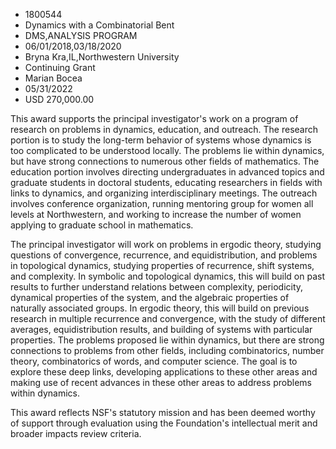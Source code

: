 
* 1800544
* Dynamics with a Combinatorial Bent
* DMS,ANALYSIS PROGRAM
* 06/01/2018,03/18/2020
* Bryna Kra,IL,Northwestern University
* Continuing Grant
* Marian Bocea
* 05/31/2022
* USD 270,000.00

This award supports the principal investigator's work on a program of research
on problems in dynamics, education, and outreach. The research portion is to
study the long-term behavior of systems whose dynamics is too complicated to be
understood locally. The problems lie within dynamics, but have strong
connections to numerous other fields of mathematics. The education portion
involves directing undergraduates in advanced topics and graduate students in
doctoral students, educating researchers in fields with links to dynamics, and
organizing interdisciplinary meetings. The outreach involves conference
organization, running mentoring group for women all levels at Northwestern, and
working to increase the number of women applying to graduate school in
mathematics.

The principal investigator will work on problems in ergodic theory, studying
questions of convergence, recurrence, and equidistribution, and problems in
topological dynamics, studying properties of recurrence, shift systems, and
complexity. In symbolic and topological dynamics, this will build on past
results to further understand relations between complexity, periodicity,
dynamical properties of the system, and the algebraic properties of naturally
associated groups. In ergodic theory, this will build on previous research in
multiple recurrence and convergence, with the study of different averages,
equidistribution results, and building of systems with particular properties.
The problems proposed lie within dynamics, but there are strong connections to
problems from other fields, including combinatorics, number theory,
combinatorics of words, and computer science. The goal is to explore these deep
links, developing applications to these other areas and making use of recent
advances in these other areas to address problems within dynamics.

This award reflects NSF's statutory mission and has been deemed worthy of
support through evaluation using the Foundation's intellectual merit and broader
impacts review criteria.
